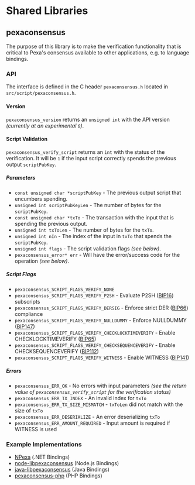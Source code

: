 Shared Libraries
================

## pexaconsensus

The purpose of this library is to make the verification functionality that is critical to Pexa's consensus available to other applications, e.g. to language bindings.

### API

The interface is defined in the C header `pexaconsensus.h` located in  `src/script/pexaconsensus.h`.

#### Version

`pexaconsensus_version` returns an `unsigned int` with the API version *(currently at an experimental `0`)*.

#### Script Validation

`pexaconsensus_verify_script` returns an `int` with the status of the verification. It will be `1` if the input script correctly spends the previous output `scriptPubKey`.

##### Parameters
- `const unsigned char *scriptPubKey` - The previous output script that encumbers spending.
- `unsigned int scriptPubKeyLen` - The number of bytes for the `scriptPubKey`.
- `const unsigned char *txTo` - The transaction with the input that is spending the previous output.
- `unsigned int txToLen` - The number of bytes for the `txTo`.
- `unsigned int nIn` - The index of the input in `txTo` that spends the `scriptPubKey`.
- `unsigned int flags` - The script validation flags *(see below)*.
- `pexaconsensus_error* err` - Will have the error/success code for the operation *(see below)*.

##### Script Flags
- `pexaconsensus_SCRIPT_FLAGS_VERIFY_NONE`
- `pexaconsensus_SCRIPT_FLAGS_VERIFY_P2SH` - Evaluate P2SH ([BIP16](https://github.com/pexa/bips/blob/master/bip-0016.mediawiki)) subscripts
- `pexaconsensus_SCRIPT_FLAGS_VERIFY_DERSIG` - Enforce strict DER ([BIP66](https://github.com/pexa/bips/blob/master/bip-0066.mediawiki)) compliance
- `pexaconsensus_SCRIPT_FLAGS_VERIFY_NULLDUMMY` - Enforce NULLDUMMY ([BIP147](https://github.com/pexa/bips/blob/master/bip-0147.mediawiki))
- `pexaconsensus_SCRIPT_FLAGS_VERIFY_CHECKLOCKTIMEVERIFY` - Enable CHECKLOCKTIMEVERIFY ([BIP65](https://github.com/pexa/bips/blob/master/bip-0065.mediawiki))
- `pexaconsensus_SCRIPT_FLAGS_VERIFY_CHECKSEQUENCEVERIFY` - Enable CHECKSEQUENCEVERIFY ([BIP112](https://github.com/pexa/bips/blob/master/bip-0112.mediawiki))
- `pexaconsensus_SCRIPT_FLAGS_VERIFY_WITNESS` - Enable WITNESS ([BIP141](https://github.com/pexa/bips/blob/master/bip-0141.mediawiki))

##### Errors
- `pexaconsensus_ERR_OK` - No errors with input parameters *(see the return value of `pexaconsensus_verify_script` for the verification status)*
- `pexaconsensus_ERR_TX_INDEX` - An invalid index for `txTo`
- `pexaconsensus_ERR_TX_SIZE_MISMATCH` - `txToLen` did not match with the size of `txTo`
- `pexaconsensus_ERR_DESERIALIZE` - An error deserializing `txTo`
- `pexaconsensus_ERR_AMOUNT_REQUIRED` - Input amount is required if WITNESS is used

### Example Implementations
- [NPexa](https://github.com/NicolasDorier/NPexa/blob/master/NPexa/Script.cs#L814) (.NET Bindings)
- [node-libpexaconsensus](https://github.com/bitpay/node-libpexaconsensus) (Node.js Bindings)
- [java-libpexaconsensus](https://github.com/dexX7/java-libpexaconsensus) (Java Bindings)
- [pexaconsensus-php](https://github.com/Bit-Wasp/pexaconsensus-php) (PHP Bindings)

